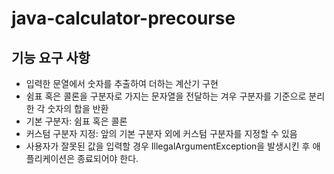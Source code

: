 # java-calculator-precourse

## 기능 요구 사항
 - 입력한 문열에서 숫자를 추출하여 더하는 계산기 구현
 - 쉼표 혹은 콜론을 구분자로 가지는 문자열을 전달하는 겨우 구분자를 기준으로 분리한 각 숫자의 합을 반환
 - 기본 구분자: 쉼표 혹은 콜론
 - 커스텀 구분자 지정: 앞의 기본 구분자 외에 커스텀 구분자를 지정할 수 있음
 - 사용자가 잘못된 값을 입력할 경우 IllegalArgumentException을 발생시킨 후 애플리케이션은 종료되어야 한다.
